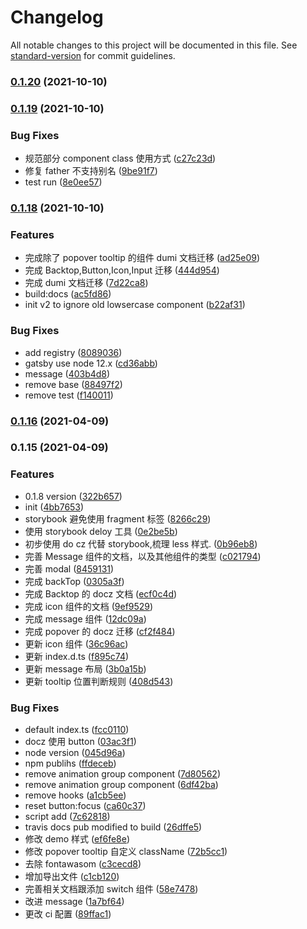 # Changelog

All notable changes to this project will be documented in this file. See [standard-version](https://github.com/conventional-changelog/standard-version) for commit guidelines.

### [0.1.20](https://github.com/jgchenu/sun-react-ui/compare/v0.1.19...v0.1.20) (2021-10-10)

### [0.1.19](https://github.com/jgchenu/sun-react-ui/compare/v0.1.18...v0.1.19) (2021-10-10)

### Bug Fixes

- 规范部分 component class 使用方式 ([c27c23d](https://github.com/jgchenu/sun-react-ui/commit/c27c23d003ddb33b7cdaf3c51e22921d505dc743))
- 修复 father 不支持别名 ([9be91f7](https://github.com/jgchenu/sun-react-ui/commit/9be91f789ac3a78ae1ee616f7f61e3abacf95136))
- test run ([8e0ee57](https://github.com/jgchenu/sun-react-ui/commit/8e0ee57de711a3aabf3965780c0881bb8c0d212c))

### [0.1.18](https://github.com/jgchenu/sun-react-ui/compare/v0.1.17...v0.1.18) (2021-10-10)

### Features

- 完成除了 popover tooltip 的组件 dumi 文档迁移 ([ad25e09](https://github.com/jgchenu/sun-react-ui/commit/ad25e09196a80aedc6395e2e780d9f770c79fa7c))
- 完成 Backtop,Button,Icon,Input 迁移 ([444d954](https://github.com/jgchenu/sun-react-ui/commit/444d9544b3cfc3547c932741f947affc9d04ed8d))
- 完成 dumi 文档迁移 ([7d22ca8](https://github.com/jgchenu/sun-react-ui/commit/7d22ca8ae1fa0c750a76dae058dd4d28fc6d4e7a))
- build:docs ([ac5fd86](https://github.com/jgchenu/sun-react-ui/commit/ac5fd868fd4bfa1134d9c0b44874330eaad2cc57))
- init v2 to ignore old lowsercase component ([b22af31](https://github.com/jgchenu/sun-react-ui/commit/b22af3167abb7a234c3d77405c4b2a57b37c2b3a))

### Bug Fixes

- add registry ([8089036](https://github.com/jgchenu/sun-react-ui/commit/808903637edba1680e2bfd8d77fed566b5bfb420))
- gatsby use node 12.x ([cd36abb](https://github.com/jgchenu/sun-react-ui/commit/cd36abb0d1eddd7001a1fa92c96b542ab9aff205))
- message ([403b4d8](https://github.com/jgchenu/sun-react-ui/commit/403b4d8ef146bfc03b12c68132b7faed31ebee98))
- remove base ([88497f2](https://github.com/jgchenu/sun-react-ui/commit/88497f24bbfecaebd277367575aad47e09d50a2d))
- remove test ([f140011](https://github.com/jgchenu/sun-react-ui/commit/f140011fbe8766ef8918ef579d3bb4ac961a1743))

### [0.1.16](https://github.com/jgchenu/sun-react-ui/compare/v0.1.15...v0.1.16) (2021-04-09)

### 0.1.15 (2021-04-09)

### Features

- 0.1.8 version ([322b657](https://github.com/jgchenu/sun-react-ui/commit/322b6576fafbff48219de0a3c89d7efc9ff59aea))
- init ([4bb7653](https://github.com/jgchenu/sun-react-ui/commit/4bb765378aef0c489630a6467b6258f1155c2861))
- storybook 避免使用 fragment 标签 ([8266c29](https://github.com/jgchenu/sun-react-ui/commit/8266c2952a320e2b664d0281612ca6d1aa29c319))
- 使用 storybook deloy 工具 ([0e2be5b](https://github.com/jgchenu/sun-react-ui/commit/0e2be5bff95c12e93744fe638ac3c738c3077b3b))
- 初步使用 do cz 代替 storybook,梳理 less 样式. ([0b96eb8](https://github.com/jgchenu/sun-react-ui/commit/0b96eb846a18970930c14618d38392889faac75c))
- 完善 Message 组件的文档，以及其他组件的类型 ([c021794](https://github.com/jgchenu/sun-react-ui/commit/c0217946058984ffef2d28b21b802d29561a001a))
- 完善 modal ([8459131](https://github.com/jgchenu/sun-react-ui/commit/8459131da36536edde319c1452f76f94aa3b0ab1))
- 完成 backTop ([0305a3f](https://github.com/jgchenu/sun-react-ui/commit/0305a3fa24a8e6c6c0df71cbf81f681dfd4bdbac))
- 完成 Backtop 的 docz 文档 ([ecf0c4d](https://github.com/jgchenu/sun-react-ui/commit/ecf0c4d2c0808bd1fbe8178fa8cb078f55b4f3e1))
- 完成 icon 组件的文档 ([9ef9529](https://github.com/jgchenu/sun-react-ui/commit/9ef952910f398cf4563a0df9379cdcd05b0d9499))
- 完成 message 组件 ([12dc09a](https://github.com/jgchenu/sun-react-ui/commit/12dc09abc64154f5343f507f3338951c2c668fb8))
- 完成 popover 的 docz 迁移 ([cf2f484](https://github.com/jgchenu/sun-react-ui/commit/cf2f484d08b1d1076bdb9ff2d572509600c88daa))
- 更新 icon 组件 ([36c96ac](https://github.com/jgchenu/sun-react-ui/commit/36c96ac9e0478337fcef9152b12645e40bff13e8))
- 更新 index.d.ts ([f895c74](https://github.com/jgchenu/sun-react-ui/commit/f895c74b121fc9a1022a49d1f3c13443bc3fac0c))
- 更新 message 布局 ([3b0a15b](https://github.com/jgchenu/sun-react-ui/commit/3b0a15b259cb209bf3fa238c208c8c4f871545a1))
- 更新 tooltip 位置判断规则 ([408d543](https://github.com/jgchenu/sun-react-ui/commit/408d5434e6dee8e483f2f59895dc8abe4265acbe))

### Bug Fixes

- default index.ts ([fcc0110](https://github.com/jgchenu/sun-react-ui/commit/fcc0110df0a7b8c4d2366e156f9c8a6d1682c3d9))
- docz 使用 button ([03ac3f1](https://github.com/jgchenu/sun-react-ui/commit/03ac3f133f1b34cacaaf5ba63f0e76c695c83f46))
- node version ([045d96a](https://github.com/jgchenu/sun-react-ui/commit/045d96abc12c80c54d470ee201275d70667a5dc5))
- npm publihs ([ffdeceb](https://github.com/jgchenu/sun-react-ui/commit/ffdecebffb7e7c5432ad682714088c8642e0d7c7))
- remove animation group component ([7d80562](https://github.com/jgchenu/sun-react-ui/commit/7d8056243f5a61285787da066165e1013950c1e1))
- remove animation group component ([6df42ba](https://github.com/jgchenu/sun-react-ui/commit/6df42baab880ab9fbb1b0a6ca966df232c851ebe))
- remove hooks ([a1cb5ee](https://github.com/jgchenu/sun-react-ui/commit/a1cb5ee6b7261d65a73e755d31bc635df409ee24))
- reset button:focus ([ca60c37](https://github.com/jgchenu/sun-react-ui/commit/ca60c37a41268ce47af973916092bad51c0e3bac))
- script add ([7c62818](https://github.com/jgchenu/sun-react-ui/commit/7c62818237db4139d172ecadcbf7058e86871d57))
- travis docs pub modified to build ([26dffe5](https://github.com/jgchenu/sun-react-ui/commit/26dffe52326a318de91f8a65ace6f6290088654c))
- 修改 demo 样式 ([ef6fe8e](https://github.com/jgchenu/sun-react-ui/commit/ef6fe8e75c53e2a3484e63f8a0533af9557bebdd))
- 修改 popover tooltip 自定义 className ([72b5cc1](https://github.com/jgchenu/sun-react-ui/commit/72b5cc1f52076bd544df64cedd94f329e8264af0))
- 去除 fontawasom ([c3cecd8](https://github.com/jgchenu/sun-react-ui/commit/c3cecd84177152b110c39d604b080b92bc02ed4c))
- 增加导出文件 ([c1cb120](https://github.com/jgchenu/sun-react-ui/commit/c1cb1205028c95214e88624929c9692e525f9abb))
- 完善相关文档跟添加 switch 组件 ([58e7478](https://github.com/jgchenu/sun-react-ui/commit/58e7478721f85bc82bb93ed7640ace05956a1ac9))
- 改进 message ([1a7bf64](https://github.com/jgchenu/sun-react-ui/commit/1a7bf64b283c04bcf7bd440cc95312c63ed81f87))
- 更改 ci 配置 ([89ffac1](https://github.com/jgchenu/sun-react-ui/commit/89ffac1206a4a8de6c0aafe5c7d43a9e08c354f4))
